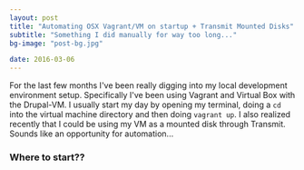 ```yaml
---
layout: post
title: "Automating OSX Vagrant/VM on startup + Transmit Mounted Disks"
subtitle: "Something I did manually for way too long..."
bg-image: "post-bg.jpg"

date: 2016-03-06
---
```


For the last few months I've been really digging into my local development environment setup. Specifically  I've been using Vagrant and Virtual Box with the Drupal-VM. I usually start my day by opening my terminal, doing a `cd` into the virtual machine directory and then doing `vagrant up`. I also realized recently that I could be using my VM as a mounted disk through Transmit. Sounds like an opportunity for automation...

### Where to start??
